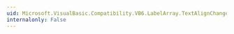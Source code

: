 ```yaml
---
uid: Microsoft.VisualBasic.Compatibility.VB6.LabelArray.TextAlignChanged
internalonly: False
---
```

